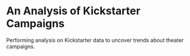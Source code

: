 # An Analysis of Kickstarter Campaigns
Performing analysis on Kickstarter data to uncover trends about theater campaigns.

